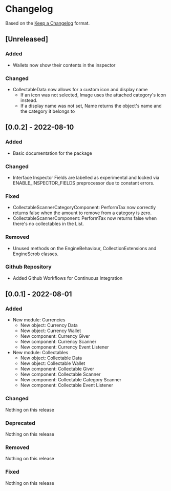 # Changelog

Based on the [Keep a Changelog](https://keepachangelog.com/en/1.0.0/) format.

## [Unreleased]
### Added
- Wallets now show their contents in the inspector
### Changed
- CollectableData now allows for a custom icon and display name
    - If an icon was not selected, Image uses the attached category's icon instead.
    - If a display name was not set, Name returns the object's name and the category it belongs to

## [0.0.2] - 2022-08-10
### Added
- Basic documentation for the package

### Changed
- Interface Inspector Fields are labelled as experimental and locked via ENABLE_INSPECTOR_FIELDS preprocessor due to constant errors.

### Fixed
- CollectableScannerCategoryComponent: PerformTax now correctly returns false when the amount to remove from a category is zero. 
- CollectableScannerComponent: PerformTax now returns false when there's no collectables in the List. 

### Removed
- Unused methods on the EngineBehaviour, CollectionExtensions and EngineScrob classes.

### Github Repository
- Added Github Workflows for Continuous Integration

## [0.0.1] - 2022-08-01
### Added
- New module: Currencies
    - New object: Currency Data
    - New object: Currency Wallet
    - New component: Currency Giver
    - New component: Currency Scanner
    - New component: Currency Event Listener
- New module: Collectables
    - New object: Collectable Data
    - New object: Collectable Wallet
    - New component: Collectable Giver
    - New component: Collectable Scanner
    - New component: Collectable Category Scanner
    - New component: Collectable Event Listener

### Changed
Nothing on this release

### Deprecated
Nothing on this release

### Removed
Nothing on this release

### Fixed
Nothing on this release
